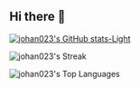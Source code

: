 ## Hi there 👋

[![johan023's GitHub stats-Light](https://github-readme-stats.vercel.app/api?username=johan023\&show_icons=true\&theme=default#gh-light-mode-only)](https://github.com/johan023/github-readme-stats#responsive-card-theme#gh-light-mode-only)

![johan023's Streak](https://github-readme-streak-stats.herokuapp.com/?user=johan023&theme=dracula&hide_border=true)

![johan023's Top Languages](https://github-readme-stats.vercel.app/api/top-langs/?username=johan023&theme=dracula&show_icons=true&hide_border=true&layout=compact)



